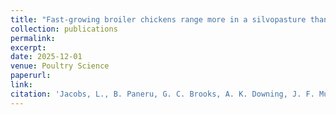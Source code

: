 ```yaml
---
title: "Fast-growing broiler chickens range more in a silvopasture than a grass pasture based on live observations"
collection: publications
permalink: 
excerpt:
date: 2025-12-01
venue: Poultry Science
paperurl:
link:
citation: 'Jacobs, L., B. Paneru, G. C. Brooks, A. K. Downing, J. F. Munsell, J. H. Fike, and G. Pent. Fast-growing broiler chickens range more in a silvopasture than a grass pasture based on live observations. <i>in review</i>'
---
```

